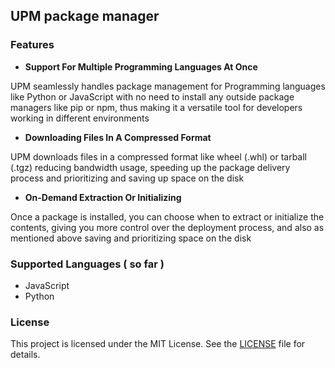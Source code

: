 ## UPM package manager

### Features

- **Support For Multiple Programming Languages At Once**

UPM seamlessly handles package management for Programming languages like Python or JavaScript with no 
need to install any outside package managers like pip or npm, thus making it a versatile tool for developers
working in different environments

- **Downloading Files In A Compressed Format**

UPM downloads files in a compressed format like wheel (.whl) or tarball (.tgz) reducing bandwidth usage, speeding
up the package delivery process and prioritizing and saving up space on the disk 

- **On-Demand Extraction Or Initializing**

Once a package is installed, you can choose when to extract or initialize the contents, giving you more control 
over the deployment process, and also as mentioned above saving and prioritizing space on the disk

### Supported Languages ( so far )
* JavaScript
* Python

### License
This project is licensed under the MIT License. See the [LICENSE](LICENSE) file for details.

